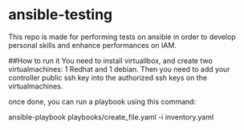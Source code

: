 # ansible-testing

This repo is made for performing tests on ansible in order to develop personal skills and enhance performances on IAM.


##How to run it
You need to install virtuallbox, and create two virtualmachines: 1 Redhat and 1 debian.
Then you need to add your controller public ssh key into the authorized ssh keys on the virtualmachines.

once done, you can run a playbook using this command:

ansible-playbook playbooks/create_file.yaml -i inventory.yaml
